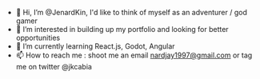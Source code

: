 - 👋 Hi, I’m @JenardKin, I'd like to think of myself as an adventurer / god gamer
- 👀 I’m interested in building up my portfolio and looking for better opportunities
- 🌱 I’m currently learning React.js, Godot, Angular
- 📫 How to reach me : shoot me an email nardjay1997@gmail.com or tag me on twitter @jkcabia

<!---
JenardKin/JenardKin is a ✨ special ✨ repository because its `README.md` (this file) appears on your GitHub profile.
You can click the Preview link to take a look at your changes.
--->
